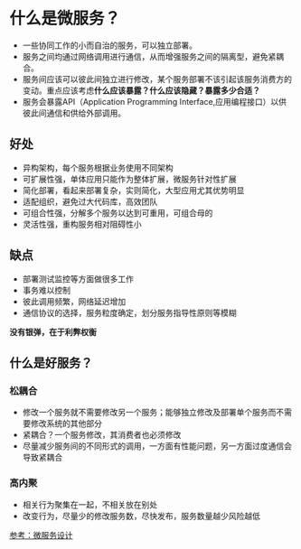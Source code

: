 # 什么是微服务？

- 一些协同工作的小而自治的服务，可以独立部署。
- 服务之间均通过网络调用进行通信，从而增强服务之间的隔离型，避免紧耦合。
- 服务间应该可以彼此间独立进行修改，某个服务部署不该引起该服务消费方的变动。重点应该考虑**什么应该暴露？什么应该隐藏？暴露多少合适？**
- 服务会暴露API（Application Programming Interface,应用编程接口）以供彼此间通信和供给外部调用。

## 好处
- 异构架构，每个服务根据业务使用不同架构
- 可扩展性强，单体应用只能作为整体扩展，微服务针对性扩展
- 简化部署，看起来部署复杂，实则简化，大型应用尤其优势明显
- 适配组织，避免过大代码库，高效团队
- 可组合性强，分解多个服务以达到可重用，可组合母的
- 灵活性强，重构服务相对阻碍性小
## 缺点

- 部署测试监控等方面做很多工作
- 事务难以控制
- 彼此调用频繁，网络延迟增加
- 通信协议的选择，服务粒度确定，划分服务指导性原则等模糊

**没有银弹，在于利弊权衡**

## 什么是好服务？

### 松耦合

- 修改一个服务就不需要修改另一个服务；能够独立修改及部署单个服务而不需要修改系统的其他部分
- 紧耦合？一个服务修改，其消费者也必须修改
- 尽量减少服务间的不同形式的调用，一方面有性能问题，另一方面过度通信会导致紧耦合
### 高内聚

- 相关行为聚集在一起，不相关放在别处
- 改变行为，尽量少的修改服务数，尽快发布，服务数量越少风险越低

[参考：微服务设计](https://book.douban.com/subject/26772677/)


